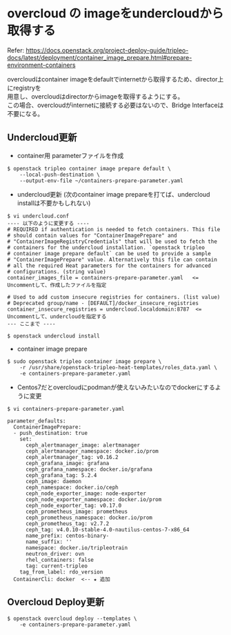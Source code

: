 
overcloud の imageをundercloudから取得する
=======================================

Refer: https://docs.openstack.org/project-deploy-guide/tripleo-docs/latest/deployment/container_image_prepare.html#prepare-environment-containers


overcloudはcontainer imageをdefaultでinternetから取得するため、director上にregistryを  
用意し、overcloudはdirectorからimageを取得するようにする。  
この場合、overcloudがinternetに接続する必要はないので、Bridge Interfaceは不要になる。


Undercloud更新
----------------

* container用 parameterファイルを作成
```
$ openstack tripleo container image prepare default \
    --local-push-destination \
    --output-env-file ~/containers-prepare-parameter.yaml
```

* undercloud更新
   (次のcontainer image prepareを打てば、undercloud installは不要かもしれない)
```
$ vi undercloud.conf
---- 以下のように変更する ----
# REQUIRED if authentication is needed to fetch containers. This file
# should contain values for "ContainerImagePrepare" and
# "ContainerImageRegistryCredentials" that will be used to fetch the
# containers for the undercloud installation. `openstack tripleo
# container image prepare default` can be used to provide a sample
# "ContainerImagePrepare" value. Alternatively this file can contain
# all the required Heat parameters for the containers for advanced
# configurations. (string value)
container_images_file = containers-prepare-parameter.yaml   <= Uncommentして、作成したファイルを指定

# Used to add custom insecure registries for containers. (list value)
# Deprecated group/name - [DEFAULT]/docker_insecure_registries
container_insecure_registries = undercloud.localdomain:8787  <= Uncommentして、undercloudを指定する
--- ここまで ----

$ openstack undercloud install
```

* container image prepare
```
$ sudo openstack tripleo container image prepare \
    -r /usr/share/openstack-tripleo-heat-templates/roles_data.yaml \
    -e containers-prepare-parameter.yaml
```

* Centos7だとovercloudにpodmanが使えないみたいなのでdockerにするように変更
```
$ vi containers-prepare-parameter.yaml

parameter_defaults:
  ContainerImagePrepare:
  - push_destination: true
    set:
      ceph_alertmanager_image: alertmanager
      ceph_alertmanager_namespace: docker.io/prom
      ceph_alertmanager_tag: v0.16.2
      ceph_grafana_image: grafana
      ceph_grafana_namespace: docker.io/grafana
      ceph_grafana_tag: 5.2.4
      ceph_image: daemon
      ceph_namespace: docker.io/ceph
      ceph_node_exporter_image: node-exporter
      ceph_node_exporter_namespace: docker.io/prom
      ceph_node_exporter_tag: v0.17.0
      ceph_prometheus_image: prometheus
      ceph_prometheus_namespace: docker.io/prom
      ceph_prometheus_tag: v2.7.2
      ceph_tag: v4.0.10-stable-4.0-nautilus-centos-7-x86_64
      name_prefix: centos-binary-
      name_suffix: ''
      namespace: docker.io/tripleotrain
      neutron_driver: ovn
      rhel_containers: false
      tag: current-tripleo
    tag_from_label: rdo_version
  ContainerCli: docker  <-- ★ 追加
```

Overcloud Deploy更新
---------------------

```
$ openstack overcloud deploy --templates \
    -e containers-prepare-parameter.yaml
```
